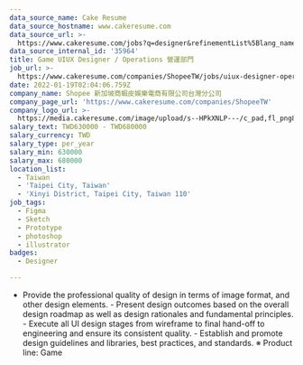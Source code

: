 ```yaml
---
data_source_name: Cake Resume
data_source_hostname: www.cakeresume.com
data_source_url: >-
  https://www.cakeresume.com/jobs?q=designer&refinementList%5Blang_name%5D%5B0%5D=English&refinementList%5Bsalary_type%5D=per_year
data_source_internal_id: '35964'
title: Game UIUX Designer / Operations 營運部門
job_url: >-
  https://www.cakeresume.com/companies/ShopeeTW/jobs/uiux-designer-operations-operations
date: 2022-01-19T02:04:06.759Z
company_name: Shopee 新加坡商蝦皮娛樂電商有限公司台灣分公司
company_page_url: 'https://www.cakeresume.com/companies/ShopeeTW'
company_logo_url: >-
  https://media.cakeresume.com/image/upload/s--HPkXNLP---/c_pad,fl_png8,h_200,w_200/v1560152414/i8d1cqdzwxq2jtvovavr.png
salary_text: TWD630000 - TWD680000
salary_currency: TWD
salary_type: per_year
salary_min: 630000
salary_max: 680000
location_list:
  - Taiwan
  - 'Taipei City, Taiwan'
  - 'Xinyi District, Taipei City, Taiwan 110'
job_tags:
  - Figma
  - Sketch
  - Prototype
  - photoshop
  - illustrator
badges:
  - Designer

---
```


- Provide the professional quality of design in terms of image format, and other design elements. - Present design outcomes based on the overall design roadmap as well as design rationales and fundamental principles. - Execute all UI design stages from wireframe to final hand-off to engineering and ensure its consistent quality. - Establish and promote design guidelines and libraries, best practices, and standards. ※ Product line: Game